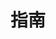 ---
home: true
icon: lightbulb
title: 指南
heroImage: /ico.svg
heroText: IDO Red 使用指南
tagline: IDO.Red 使用指南。
features:
  - title: Syber Connect
    icon: link
    details: TBD.
    link: /zh/guide/syber-connect.html
---